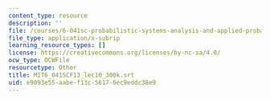 ```yaml
---
content_type: resource
description: ''
file: /courses/6-041sc-probabilistic-systems-analysis-and-applied-probability-fall-2013/e9093e55aabef13c56176ec9eddc38e9_MIT6_041SCF13_lec10_300k.srt
file_type: application/x-subrip
learning_resource_types: []
license: https://creativecommons.org/licenses/by-nc-sa/4.0/
ocw_type: OCWFile
resourcetype: Other
title: MIT6_041SCF13_lec10_300k.srt
uid: e9093e55-aabe-f13c-5617-6ec9eddc38e9
---
```

